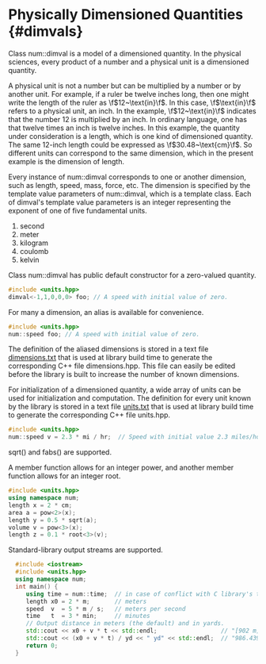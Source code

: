 
# Physically Dimensioned Quantities {#dimvals}

Class num::dimval is a model of a dimensioned quantity.  In the physical
sciences, every product of a number and a physical unit is a dimensioned
quantity.

A physical unit is not a number but can be multiplied by a number or by another
unit.  For example, if a ruler be twelve inches long, then one might write the
length of the ruler as \f$12~\text{in}\f$.  In this case, \f$\text{in}\f$
refers to a physical unit, an inch.  In the example, \f$12~\text{in}\f$
indicates that the number 12 is multiplied by an inch.  In ordinary language,
one has that twelve times an inch is twelve inches.  In this example, the
quantity under consideration is a length, which is one kind of dimensioned
quantity.  The same 12-inch length could be expressed as \f$30.48~\text{cm}\f$.
So different units can correspond to the same dimension, which in the present
example is the dimension of length.

Every instance of num::dimval corresponds to one or another dimension, such as
length, speed, mass, force, etc.  The dimension is specified by the template
value parameters of num::dimval, which is a template class.  Each of dimval's
template value parameters is an integer representing the exponent of one of
five fundamental units.

1. second
2. meter
3. kilogram
4. coulomb
5. kelvin

Class num::dimval has public default constructor for a zero-valued quantity.
```cpp
#include <units.hpp>
dimval<-1,1,0,0,0> foo; // A speed with initial value of zero.
```

For many a dimension, an alias is available for convenience.
```cpp
#include <units.hpp>
num::speed foo; // A speed with initial value of zero.
```

The definition of the aliased dimensions is stored in a text file
[dimensions.txt](https://github.com/tevaughan/numeric/blob/master/src/dimensions.txt)
that is used at library build time to generate the corresponding C++ file
dimensions.hpp.  This file can easily be edited before the library is built to
increase the number of known dimensions.

For initialization of a dimensioned quantity, a wide array of units can be used
for initialization and computation.  The definition for every unit known by the
library is stored in a text file
[units.txt](https://github.com/tevaughan/numeric/blob/master/src/dimensions.txt)
that is used at library build time to generate the corresponding C++ file
units.hpp.
```cpp
#include <units.hpp>
num::speed v = 2.3 * mi / hr;  // Speed with initial value 2.3 miles/hour.
```

sqrt() and fabs() are supported.

A member function allows for an integer power, and another member function
allows for an integer root.
```cpp
#include <units.hpp>
using namespace num;
length x = 2 * cm;
area a = pow<2>(x);
length y = 0.5 * sqrt(a);
volume v = pow<3>(x);
length z = 0.1 * root<3>(v);
```

Standard-library output streams are supported.
```cpp
  #include <iostream>
  #include <units.hpp>
  using namespace num;
  int main() {
     using time = num::time;  // in case of conflict with C library's time()
     length x0 = 2 * m;       // meters
     speed  v  = 5 * m / s;   // meters per second
     time   t  = 3 * min;     // minutes
     // Output distance in meters (the default) and in yards.
     std::cout << x0 + v * t << std::endl;                  // "[902 m]"
     std::cout << (x0 + v * t) / yd << " yd" << std::endl;  // "986.439 yd"
     return 0;
  }
```

